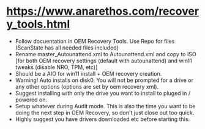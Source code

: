# https://www.anarethos.com/recovery_tools.html

- Follow docuentation in OEM Recovery Tools. Use Repo for files (ScanState has all needed files included)
- Rename master_Autounattend.xml to Autounattend.xml and copy to ISO [for both OEM recovery settings (default with autounattend) and win11 tweaks (disable NRO, TPM, etc)]
- Should be a AIO for win11 install + OEM recovery creation. 
- Warning! Auto installs on disk0. You will not be prompted for a drive or any other options (options are set by oem recovery xml). 
- Suggest installing with only the drive you want to install to pluged in / powered on. 
- Setup whatever during Audit mode. This is also the time you want to be doing the next step in OEM Recovery, so don't just close out too quick. 
- Highly suggest you have drivers downloaded etc before starting this.
